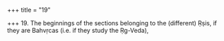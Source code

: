+++
title = "19"

+++
19. The beginnings of the sections belonging to the (different) Ṛṣis, if they are Bahvṛcas (i.e. if they study the Ṛg-Veda),
